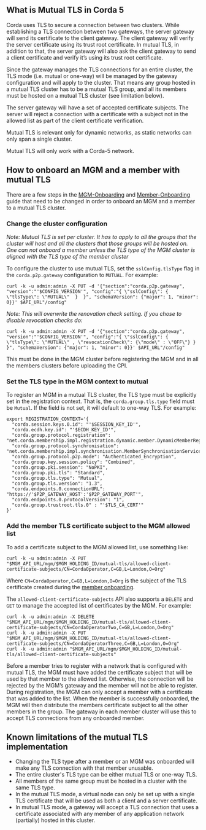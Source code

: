## What is Mutual TLS in Corda 5
Corda uses TLS to secure a connection between two clusters. While establishing a TLS connection between two gateways, the server gateway will send its certificate to the client gateway. The client gateway will verify the server certificate using its trust root certificate. In mutual TLS, in addition to that, the server gateway will also ask the client gateway to send a client certificate and verify it’s using its trust root certificate.

Since the gateway manages the TLS connections for an entire cluster, the TLS mode (i.e. mutual or one-way) will be managed by the gateway configuration and will apply to the cluster. That means any group hosted in a mutual TLS cluster has to be a mutual TLS group, and all its members must be hosted on a mutual TLS cluster (see limitation below).

The server gateway will have a set of accepted certificate subjects. The server will reject a connection with a certificate with a subject not in the allowed list as part of the client certificate verification.

Mutual TLS is relevant only for dynamic networks, as static networks can only span a single cluster.

Mutual TLS will only work with a Corda-5 network.

## How to onboard an MGM and a member with mutual TLS
There are a few steps in the [MGM-Onboarding](MGM-Onboarding) and [Member-Onboarding](Member-Onboarding-(Dynamic-Networks)) guide that need to be changed in order to onboard an MGM and a member to a mutual TLS cluster.

### Change the cluster configuration
_Note: Mutual TLS is set per cluster. It has to apply to all the groups that the cluster will host and all the clusters that those groups will be hosted on. One can not onboard a member unless the TLS type of the MGM cluster is aligned with the TLS type of the member cluster_

To configure the cluster to use mutual TLS, set the `sslConfig.tlsType` flag in the `corda.p2p.gateway` configuration to `MUTUAL`. For example:
```
curl -k -u admin:admin -X PUT -d '{"section":"corda.p2p.gateway", "version":"'$CONFIG_VERSION'", "config":"{ \"sslConfig\": { \"tlsType\": \"MUTUAL\"  }  }", "schemaVersion": {"major": 1, "minor": 0}}' $API_URL"/config"
```
_Note: This will overwrite the renovation check setting. If you chose to disable revocation checks do:_
```
curl -k -u admin:admin -X PUT -d '{"section":"corda.p2p.gateway", "version":"'$CONFIG_VERSION'", "config":"{ \"sslConfig\": { \"tlsType\": \"MUTUAL\" , \"revocationCheck\": {\"mode\" : \"OFF\"} } }", "schemaVersion": {"major": 1, "minor": 0}}' $API_URL"/config"
```

This must be done in the MGM cluster before registering the MGM and in all the members clusters before uploading the CPI. 

### Set the TLS type in the MGM context to mutual 

To register an MGM in a mutual TLS cluster, the TLS type must be explicitly set in the registration context. That is, the `corda.group.tls.type` field must be `Mutual`. If the field is not set, it will default to one-way TLS. For example:
```
export REGISTRATION_CONTEXT='{
  "corda.session.keys.0.id": "'$SESSION_KEY_ID'",
  "corda.ecdh.key.id": "'$ECDH_KEY_ID'",
  "corda.group.protocol.registration": "net.corda.membership.impl.registration.dynamic.member.DynamicMemberRegistrationService",
  "corda.group.protocol.synchronisation": "net.corda.membership.impl.synchronisation.MemberSynchronisationServiceImpl",
  "corda.group.protocol.p2p.mode": "Authenticated_Encryption",
  "corda.group.key.session.policy": "Combined",
  "corda.group.pki.session": "NoPKI",
  "corda.group.pki.tls": "Standard",
  "corda.group.tls.type": "Mutual",
  "corda.group.tls.version": "1.3",
  "corda.endpoints.0.connectionURL": "https://'$P2P_GATEWAY_HOST':'$P2P_GATEWAY_PORT'",
  "corda.endpoints.0.protocolVersion": "1",
  "corda.group.trustroot.tls.0" : "'$TLS_CA_CERT'"
}'

```
### Add the member TLS certificate subject to the MGM allowed list
To add a certificate subject to the MGM allowed list, use something like:
```
curl -k -u admin:admin -X PUT  "$MGM_API_URL/mgm/$MGM_HOLDING_ID/mutual-tls/allowed-client-certificate-subjects/CN=CordaOperator,C=GB,L=London,O=Org"
```
Where `CN=CordaOperator,C=GB,L=London,O=Org` is the subject of the TLS certificate created during the [member onboarding](Member-Onboarding-(Dynamic-Networks)#set-up-the-tls-key-pair-and-certificate). 

The `allowed-client-certificate-subjects` API also supports a `DELETE` and `GET` to manage the accepted list of certificates by the MGM. For example:
```
curl -k -u admin:admin -X DELETE  "$MGM_API_URL/mgm/$MGM_HOLDING_ID/mutual-tls/allowed-client-certificate-subjects/CN=CordaOperatorTwo,C=GB,L=London,O=Org"
curl -k -u admin:admin -X PUT  "$MGM_API_URL/mgm/$MGM_HOLDING_ID/mutual-tls/allowed-client-certificate-subjects/CN=CordaOperatorThree,C=GB,L=London,O=Org"
curl -k -u admin:admin "$MGM_API_URL/mgm/$MGM_HOLDING_ID/mutual-tls/allowed-client-certificate-subjects"
```

Before a member tries to register with a network that is configured with mutual TLS, the MGM must have added the certificate subject that will be used by that member to the allowed list. Otherwise, the connection will be rejected by the MGM’s gateway and the member will not be able to register.  During registration, the MGM can only accept a member with a certificate that was added to the list. When the member is successfully onboarded, the MGM will then distribute the members certificate subject to all the other members in the group. The gateway in each member cluster will use this to accept TLS connections from any onboarded member.

## Known limitations of the mutual TLS implementation
* Changing the TLS type after a member or an MGM was onboarded will make any TLS connection with that member unusable. 
* The entire cluster's TLS type can be either mutual TLS or one-way TLS.
* All members of the same group must be hosted in a cluster with the same TLS type.
* In the mutual TLS mode, a virtual node can only be set up with a single TLS certificate that will be used as both a client and a server certificate.
* In mutual TLS mode, a gateway will accept a TLS connection that uses a certificate associated with any member of any application network (partially) hosted in this cluster.
